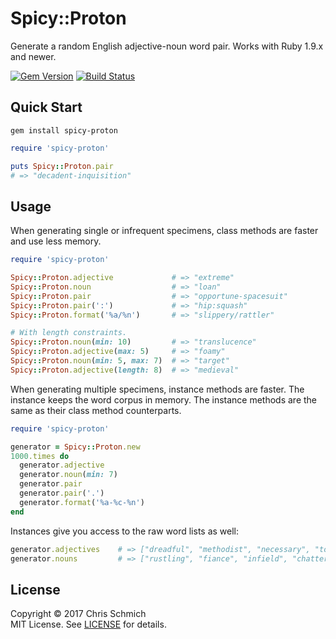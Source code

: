 # Spicy::Proton
Generate a random English adjective-noun word pair. Works with Ruby 1.9.x and newer.

[![Gem Version](https://badge.fury.io/rb/spicy-proton.svg)](http://rubygems.org/gems/spicy-proton)
[![Build Status](https://travis-ci.org/schmich/spicy-proton.svg?branch=master)](https://travis-ci.org/schmich/spicy-proton)

## Quick Start

`gem install spicy-proton`

```ruby
require 'spicy-proton'

puts Spicy::Proton.pair
# => "decadent-inquisition"
```

## Usage

When generating single or infrequent specimens, class methods are faster and use less memory.

```ruby
require 'spicy-proton'

Spicy::Proton.adjective             # => "extreme"
Spicy::Proton.noun                  # => "loan"
Spicy::Proton.pair                  # => "opportune-spacesuit"
Spicy::Proton.pair(':')             # => "hip:squash"
Spicy::Proton.format('%a/%n')       # => "slippery/rattler"

# With length constraints.
Spicy::Proton.noun(min: 10)         # => "translucence"
Spicy::Proton.adjective(max: 5)     # => "foamy"
Spicy::Proton.noun(min: 5, max: 7)  # => "target"
Spicy::Proton.adjective(length: 8)  # => "medieval"
```

When generating multiple specimens, instance methods are faster. The instance keeps the word corpus in memory. The instance methods are the same as their class method counterparts.

```ruby
require 'spicy-proton'

generator = Spicy::Proton.new
1000.times do 
  generator.adjective
  generator.noun(min: 7)
  generator.pair
  generator.pair('.')
  generator.format('%a-%c-%n')
end
```

Instances give you access to the raw word lists as well:

```ruby
generator.adjectives    # => ["dreadful", "methodist", "necessary", "tough", ...]
generator.nouns         # => ["rustling", "fiance", "infield", "chatter", ...]
```

## License

Copyright &copy; 2017 Chris Schmich  
MIT License. See [LICENSE](LICENSE) for details.
